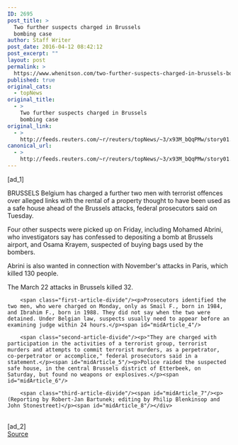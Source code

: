 ```yaml
---
ID: 2695
post_title: >
  Two further suspects charged in Brussels
  bombing case
author: Staff Writer
post_date: 2016-04-12 08:42:12
post_excerpt: ""
layout: post
permalink: >
  https://www.whenitson.com/two-further-suspects-charged-in-brussels-bombing-case/
published: true
original_cats:
  - topNews
original_title:
  - >
    Two further suspects charged in Brussels
    bombing case
original_link:
  - >
    http://feeds.reuters.com/~r/reuters/topNews/~3/x93M_bQqPMw/story01.htm
canonical_url:
  - >
    http://feeds.reuters.com/~r/reuters/topNews/~3/x93M_bQqPMw/story01.htm
---
```

 [ad_1]
<br><div id="articleText">
<span id="midArticle_start"/>

<span class="focusParagraph" readability="5"><p><span class="articleLocation">BRUSSELS</span> Belgium has charged a further two men with terrorist offences over alleged links with the rental of a property thought to have been used as a safe house ahead of the Brussels attacks, federal prosecutors said on Tuesday.</p></span><span id="midArticle_0"/><p>Four other suspects were picked up on Friday, including Mohamed Abrini, who investigators say has confessed to depositing a bomb at Brussels airport, and Osama Krayem, suspected of buying bags used by the bombers.</p><span id="midArticle_1"/><p>Abrini is also wanted in connection with November's attacks in Paris, which killed 130 people.</p><span id="midArticle_2"/><p>The March 22 attacks in Brussels killed 32.</p><span id="midArticle_3"/>
        
        <span class="first-article-divide"/><p>Prosecutors identified the two men, who were charged on Monday, only as Smail F., born in 1984, and Ibrahim F., born in 1988. They did not say when the two were detained. Under Belgian law, suspects usually need to appear before an examining judge within 24 hours.</p><span id="midArticle_4"/>
        
        <span class="second-article-divide"/><p>"They are charged with participation in the activities of a terrorist group, terrorist murders and attempts to commit terrorist murders, as a perpetrator, co-perpetrator or accomplice," federal prosecutors said in a statement.</p><span id="midArticle_5"/><p>Police raided the suspected safe house, in the central Brussels district of Etterbeek, on Saturday, but found no weapons or explosives.</p><span id="midArticle_6"/>
        
        <span class="third-article-divide"/><span id="midArticle_7"/><p> (Reporting by Robert-Jan Bartunek; editing by Philip Blenkinsop and John Stonestreet)</p><span id="midArticle_8"/></div>
<br>[ad_2]
<br><a href="http://feeds.reuters.com/~r/reuters/topNews/~3/x93M_bQqPMw/story01.htm">Source </a>